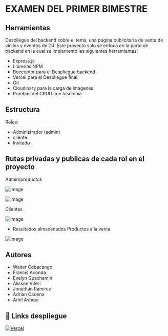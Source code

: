 
#  EXAMEN DEL PRIMER BIMESTRE








## Herramientas
Despliegue del backend sobre el tema, una página publicitaria de venta de vinilos y eventos de DJ. Este proyecto solo se enfoca en la parte de backend en la cual se implementó las siguientes herramientas:
- Express.js
- Librerias NPM
- Beeceptor para el Despliegue backend
- Vercel para el Despliegue final
- Git
- Cloudinary para la carga de imagenes 
- Pruebas del CRUD con Insomnia


## Estructura

Roles:

- Administrador (admin)
- cliente
- Invitado 

## Rutas privadas y publicas de cada rol en el proyecto 

Admin/productos

![image](https://github.com/user-attachments/assets/c09f55b6-0bf2-4282-8a23-6cfb594aa305)


![image](https://github.com/user-attachments/assets/26365b3b-82dc-4b25-9295-92b6ffb83c44)


Clientes

![image](https://github.com/user-attachments/assets/62d4e006-205f-48d4-812b-dbb7e2851f65)



- Resultados almacenados 
Productos a la venta

![image](https://github.com/user-attachments/assets/a7f64d7a-b19d-41c3-bbc8-622234a5d056)


## Autores

- Walter Cobacango
- Francis Aconda
- Evelyn Guachamin
- Alisson Viteri
- Jonathan Ramirez
- Adrian Cadena
- Ariel Ashqui
## 🔗 Links despliegue
[![Vercel](https://img.shields.io/badge/my_portfolio-000?style=for-the-badge&logo=ko-fi&logoColor=white)](https://examen-ivory.vercel.app/)




